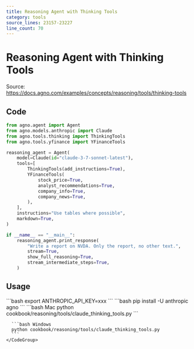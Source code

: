```yaml
---
title: Reasoning Agent with Thinking Tools
category: tools
source_lines: 23157-23227
line_count: 70
---
```


# Reasoning Agent with Thinking Tools
Source: https://docs.agno.com/examples/concepts/reasoning/tools/thinking-tools



## Code

```python cookbook/reasoning/tools/claude_thinking_tools.py
from agno.agent import Agent
from agno.models.anthropic import Claude
from agno.tools.thinking import ThinkingTools
from agno.tools.yfinance import YFinanceTools

reasoning_agent = Agent(
    model=Claude(id="claude-3-7-sonnet-latest"),
    tools=[
        ThinkingTools(add_instructions=True),
        YFinanceTools(
            stock_price=True,
            analyst_recommendations=True,
            company_info=True,
            company_news=True,
        ),
    ],
    instructions="Use tables where possible",
    markdown=True,
)

if __name__ == "__main__":
    reasoning_agent.print_response(
        "Write a report on NVDA. Only the report, no other text.",
        stream=True,
        show_full_reasoning=True,
        stream_intermediate_steps=True,
    )


```

## Usage

<Steps>
  <Snippet file="create-venv-step.mdx" />

  <Step title="Set your API key">
    ```bash
    export ANTHROPIC_API_KEY=xxx
    ```
  </Step>

  <Step title="Install libraries">
    ```bash
    pip install -U anthropic agno
    ```
  </Step>

  <Step title="Run Agent">
    <CodeGroup>
      ```bash Mac
      python cookbook/reasoning/tools/claude_thinking_tools.py
      ```

      ```bash Windows
      python cookbook/reasoning/tools/claude_thinking_tools.py
      ```
    </CodeGroup>
  </Step>
</Steps>


